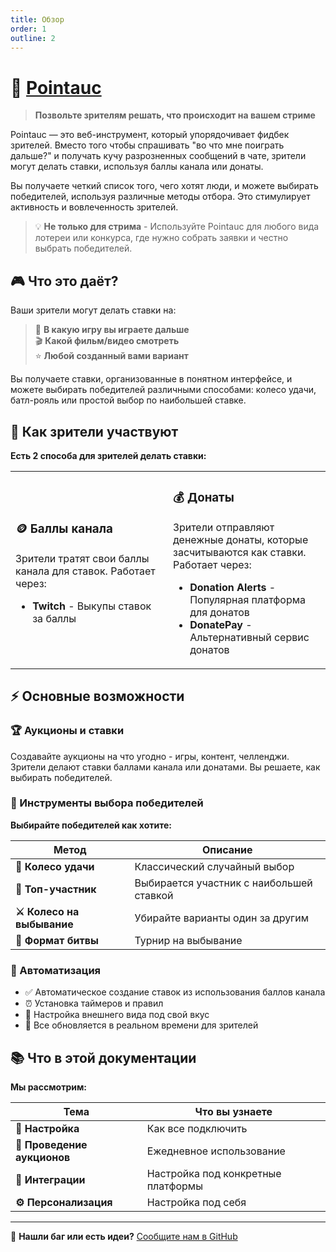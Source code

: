 ```yaml
---
title: Обзор
order: 1
outline: 2
---
```


# 🎯 [Pointauc](https://pointauc.com)

> **Позвольте зрителям решать, что происходит на вашем стриме**

Pointauc — это веб-инструмент, который упорядочивает фидбек зрителей. Вместо того чтобы спрашивать "во что мне поиграть дальше?" и получать кучу разрозненных сообщений в чате, зрители могут делать ставки, используя баллы канала или донаты.

Вы получаете четкий список того, чего хотят люди, и можете выбирать победителей, используя различные методы отбора. Это стимулирует активность и вовлеченность зрителей.

> 💡 **Не только для стрима** - Используйте Pointauc для любого вида лотереи или конкурса, где нужно собрать заявки и честно выбрать победителей.

## 🎮 Что это даёт?

Ваши зрители могут делать ставки на:

> 🎲 **В какую игру вы играете дальше**  
> 🎬 **Какой фильм/видео смотреть**  
> ⭐ **Любой созданный вами вариант**

Вы получаете ставки, организованные в понятном интерфейсе, и можете выбирать победителей различными способами: колесо удачи, батл-рояль или простой выбор по наибольшей ставке.

## 👥 Как зрители участвуют

**Есть 2 способа для зрителей делать ставки:**

<table>
<tbody>
<tr>
<td width="50%">

### 🪙 **Баллы канала**

Зрители тратят свои баллы канала для ставок. Работает через:

- **Twitch** - Выкупы ставок за баллы

</td>
<td width="50%">

### 💰 **Донаты**

Зрители отправляют денежные донаты, которые засчитываются как ставки. Работает через:

- **Donation Alerts** - Популярная платформа для донатов
- **DonatePay** - Альтернативный сервис донатов

</td>
</tr>
</tbody>
</table>

## ⚡ Основные возможности

### 🏆 Аукционы и ставки

Создавайте аукционы на что угодно - игры, контент, челленджи. Зрители делают ставки баллами канала или донатами. Вы решаете, как выбирать победителей.

### 🎯 Инструменты выбора победителей

**Выбирайте победителей как хотите:**

| Метод                      | Описание                                 |
| -------------------------- | ---------------------------------------- |
| **🎡 Колесо удачи**        | Классический случайный выбор             |
| **🥇 Топ-участник**        | Выбирается участник с наибольшей ставкой |
| **⚔️ Колесо на выбывание** | Убирайте варианты один за другим         |
| **👑 Формат битвы**        | Турнир на выбывание                      |

### 🤖 Автоматизация

- ✅ Автоматическое создание ставок из использования баллов канала
- ⏰ Установка таймеров и правил
- 🎨 Настройка внешнего вида под свой вкус
- 🔄 Все обновляется в реальном времени для зрителей

## 📚 Что в этой документации

**Мы рассмотрим:**

| Тема                        | Что вы узнаете                     |
| --------------------------- | ---------------------------------- |
| **🚀 Настройка**            | Как все подключить                 |
| **🎯 Проведение аукционов** | Ежедневное использование           |
| **🔌 Интеграции**           | Настройка под конкретные платформы |
| **⚙️ Персонализация**       | Настройка под себя                 |

---

💬 **Нашли баг или есть идеи?** [Сообщите нам в GitHub](https://github.com/Pointauc/pointauc_frontend/issues)
